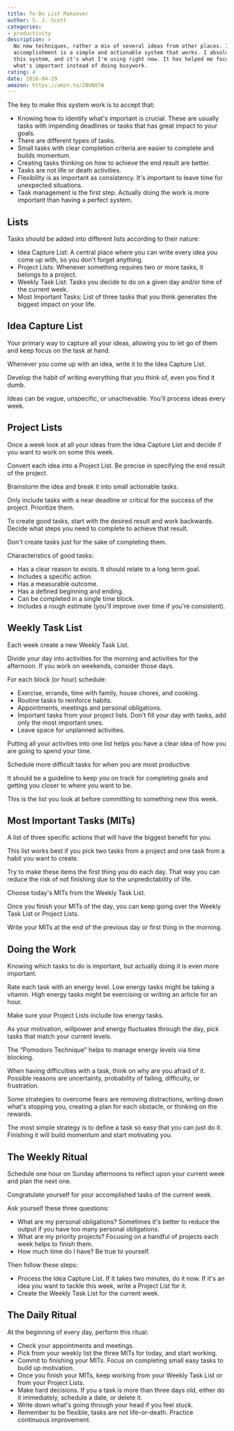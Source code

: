 ```yaml
---
title: To-Do List Makeover
author: S. J. Scott
categories:
- productivity
description: >
  No new techniques, rather a mix of several ideas from other places. Its
  accomplishment is a simple and actionable system that works. I absolutely like
  this system, and it's what I'm using right now. It has helped me focus on
  what's important instead of doing busywork.
rating: 4
date: 2016-04-29
amazon: https://amzn.to/2BUN87W
---
```


The key to make this system work is to accept that:

* Knowing how to identify what's important is crucial. These are usually tasks
  with impending deadlines or tasks that has great impact to your goals.
* There are different types of tasks.
* Small tasks with clear completion criteria are easier to complete and builds
  momentum.
* Creating tasks thinking on how to achieve the end result are better.
* Tasks are not life or death activities.
* Flexibility is as important as consistency. It's important to leave time for
  unexpected situations.
* Task management is the first step. Actually doing the work is more important
  than having a perfect system.

## Lists

Tasks should be added into different lists according to their nature:

* Idea Capture List: A central place where you can write every idea you come up
  with, so you don't forget anything.
* Project Lists: Whenever something requires two or more tasks, it belongs to a
  project.
* Weekly Task List: Tasks you decide to do on a given day and/or time of the
  current week.
* Most Important Tasks: List of three tasks that you think generates the biggest
  impact on your life.

## Idea Capture List

Your primary way to capture all your ideas, allowing you to let go of them and
keep focus on the task at hand.

Whenever you come up with an idea, write it to the Idea Capture List.

Develop the habit of writing everything that you think of, even you find it
dumb.

Ideas can be vague, unspecific, or unachievable. You'll process ideas every
week.

## Project Lists

Once a week look at all your ideas from the Idea Capture List and decide if you
want to work on some this week.

Convert each idea into a Project List. Be precise in specifying the end result
of the project.

Brainstorm the idea and break it into small actionable tasks.

Only include tasks with a near deadline or critical for the success of the
project. Prioritize them.

To create good tasks, start with the desired result and work backwards. Decide
what steps you need to complete to achieve that result.

Don't create tasks just for the sake of completing them.

Characteristics of good tasks:

* Has a clear reason to exists. It should relate to a long term goal.
* Includes a specific action.
* Has a measurable outcome.
* Has a defined beginning and ending.
* Can be completed in a single time block.
* Includes a rough estimate (you'll improve over time if you're consistent).

## Weekly Task List

Each week create a new Weekly Task List.

Divide your day into activities for the morning and activities for the
afternoon. If you work on weekends, consider those days.

For each block (or hour) schedule:

* Exercise, errands, time with family, house chores, and cooking.
* Routine tasks to reinforce habits.
* Appointments, meetings and personal obligations.
* Important tasks from your project lists. Don't fill your day with tasks, add
  only the most important ones.
* Leave space for unplanned activities.

Putting all your activities into one list helps you have a clear idea of how you
are going to spend your time.

Schedule more difficult tasks for when you are most productive.

It should be a guideline to keep you on track for completing goals and getting
you closer to where you want to be.

This is the list you look at before committing to something new this week.

## Most Important Tasks (MITs)

A list of three specific actions that will have the biggest benefit for you.

This list works best if you pick two tasks from a project and one task from a
habit you want to create.

Try to make these items the first thing you do each day. That way you can reduce
the risk of not finishing due to the unpredictability of life.

Choose today's MITs from the Weekly Task List.

Once you finish your MITs of the day, you can keep going over the Weekly Task
List or Project Lists.

Write your MITs at the end of the previous day or first thing in the morning.

## Doing the Work

Knowing which tasks to do is important, but actually doing it is even more
important.

Rate each task with an energy level. Low energy tasks might be taking a vitamin.
High energy tasks might be exercising or writing an article for an hour.

Make sure your Project Lists include low energy tasks.

As your motivation, willpower and energy fluctuates through the day, pick tasks
that match your current levels.

The “Pomodoro Technique” helps to manage energy levels via time blocking.

When having difficulties with a task, think on why are you afraid of it.
Possible reasons are uncertainty, probability of failing, difficulty, or
frustration.

Some strategies to overcome fears are removing distractions, writing down what's
stopping you, creating a plan for each obstacle, or thinking on the rewards.

The most simple strategy is to define a task so easy that you can just do it.
Finishing it will build momentum and start motivating you.

## The Weekly Ritual

Schedule one hour on Sunday afternoons to reflect upon your current week and
plan the next one.

Congratulate yourself for your accomplished tasks of the current week.

Ask yourself these three questions:

* What are my personal obligations? Sometimes it's better to reduce the output
  if you have too many personal obligations.
* What are my priority projects? Focusing on a handful of projects each week
  helps to finish them.
* How much time do I have? Be true to yourself.

Then follow these steps:

* Process the Idea Capture List. If it takes two minutes, do it now. If it's an
  idea you want to tackle this week, write a Project List for it.
* Create the Weekly Task List for the current week.

## The Daily Ritual

At the beginning of every day, perform this ritual:

* Check your appointments and meetings.
* Pick from your weekly list the three MITs for today, and start working.
* Commit to finishing your MITs. Focus on completing small easy tasks to build
  up motivation.
* Once you finish your MITs, keep working from your Weekly Task List or from
  your Project Lists.
* Make hard decisions. If you a task is more than three days old, either do it
  immediately, schedule a date, or delete it.
* Write down what's going through your head if you feel stuck.
* Remember to be flexible, tasks are not life-or-death. Practice continuous
  improvement.
